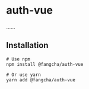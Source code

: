 # auth-vue
……

## Installation
```
# Use npm
npm install @fangcha/auth-vue

# Or use yarn
yarn add @fangcha/auth-vue
```
